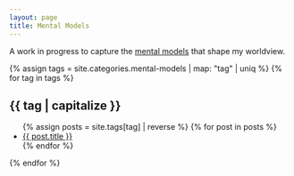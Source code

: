 ```yaml
---
layout: page
title: Mental Models
---
```


A work in progress to capture the [mental models](https://fs.blog/mental-models/#what_are_mental_models) that shape my worldview.

{% assign tags = site.categories.mental-models | map: "tag" | uniq %}
{% for tag in tags %}
  <h2>{{ tag | capitalize }}</h2>
  <ul>
    {% assign posts = site.tags[tag] | reverse %}
    {% for post in posts %}
      <li><a href="{{ post.url }}">{{ post.title }}</a></li>
    {% endfor %}
  </ul>
{% endfor %}